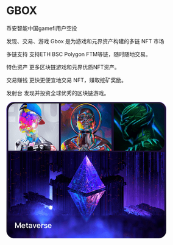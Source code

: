 # GBOX

币安智能中国gamefi用户空投

发现、交易、游戏
Gbox 是为游戏和元界资产构建的多链 NFT 市场

多链支持
支持ETH BSC Polygon FTM等链，随时随地交易。

特色资产
更多区块链游戏和元界优质NFT资产。

交易赚钱
更快更便宜地交易 NFT，赚取挖矿奖励。

发射台
发现并投资全球优秀的区块链游戏。

![index-category-meta.f234590c](index-category-meta.f234590c.png)

